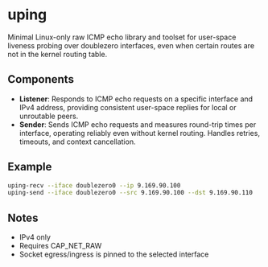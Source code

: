 # uping

Minimal Linux-only raw ICMP echo library and toolset for user-space liveness probing over doublezero interfaces, even when certain routes are not in the kernel routing table.

## Components

- **Listener**: Responds to ICMP echo requests on a specific interface and IPv4 address, providing consistent user-space replies for local or unroutable peers.
- **Sender**: Sends ICMP echo requests and measures round-trip times per interface, operating reliably even without kernel routing. Handles retries, timeouts, and context cancellation.

## Example

```bash
uping-recv --iface doublezero0 --ip 9.169.90.100
uping-send --iface doublezero0 --src 9.169.90.100 --dst 9.169.90.110
```

## Notes

- IPv4 only
- Requires CAP_NET_RAW
- Socket egress/ingress is pinned to the selected interface
